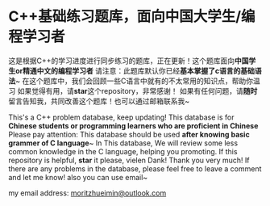 # C++基础练习题库，面向中国大学生/编程学习者 
这是根据C++的学习进度进行同步练习的题库，正在更新！这个题库面向**中国学生or精通中文的编程学习者**
请注意：此题库默认你已经**基本掌握了c语言的基础语法**~ 
在这个题库中，我们会回顾一些C语言中就有的不太常用的知识点，帮助你温习
如果觉得有用，请**star**这个repository，非常感谢！
如果有任何问题，请**随时**留言告知我，共同改善这个题库！也可以通过邮箱联系我~

This's a C++ problem database, keep updating! This database is for **Chinese students or programming learners who are proficient in Chinese**
Please pay attention: This database should be used **after knowing basic grammer of C language**~
In This database, We will review some less common knowledge in the C language, helping you promoting. 
If this repository is helpful, **star** it please, vielen Dank! Thank you very much!
If there are any problems in the database, please feel free to leave a comment and let me know! also you can use email~

my email address:
moritzhueimin@outlook.com
